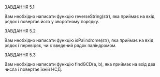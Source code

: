 ЗАВДАННЯ 5.1

Вам необхідно написати функцію reverseString(str), яка приймає на вхід рядок і повертає його у зворотному порядку.

ЗАВДАННЯ 5.2

Вам необхідно написати функцію isPalindrome(str), яка приймає на вхід рядок і перевіряє, чи є введений рядок паліндромом.

ЗАВДАННЯ 5.3

Вам необхідно написати функцію findGCD(a, b), яка приймає на вхід два числа і повертає їхній НСД.
